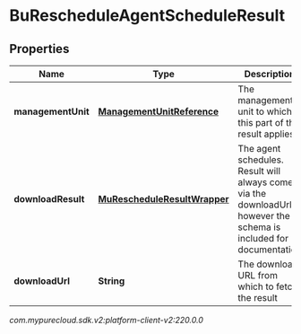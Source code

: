# BuRescheduleAgentScheduleResult


## Properties

| Name | Type | Description | Notes |
| ------------ | ------------- | ------------- | ------------- |
| **managementUnit** | [**ManagementUnitReference**](ManagementUnitReference) | The management unit to which this part of the result applies |  [optional] |
| **downloadResult** | [**MuRescheduleResultWrapper**](MuRescheduleResultWrapper) | The agent schedules.  Result will always come via the downloadUrl; however the schema is included for documentation |  [optional] |
| **downloadUrl** | **String** | The download URL from which to fetch the result |  [optional] |




_com.mypurecloud.sdk.v2:platform-client-v2:220.0.0_

